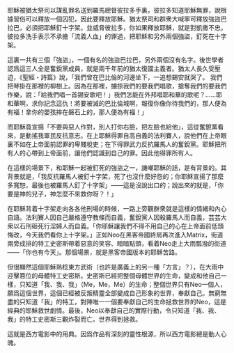 耶穌被猶太祭司以謀亂罪名送到羅馬總督彼拉多手裏，彼拉多知道耶穌無罪，說根據習俗可以釋放一個囚犯，因此要釋放耶穌。猶太祭司和群衆大喊寧可釋放強盜巴拉巴，必須把耶穌釘十字架。並威脅彼拉多，你如果釋放耶穌，就是對凱撒不忠。彼拉多洗手表示不承擔「流義人血」的罪過，把耶穌和另外兩個強盜，釘死在十字架。

這裏一共有三個「強盜」，一個有名的強盜巴拉巴，另外兩個沒有名字。後世學者認爲這三人全是奮銳黨成員，就是兩千年前的猶太復國主義者。猶太人長久受壓迫，《聖經・詩篇》說，「我們曾在巴比倫的河邊坐下，一追想錫安就哭了。 我們把琴掛在那裡的柳樹上。因為在那裡，擄掠我們的要我們唱歌，搶奪我們的要我們作樂，說：「給我們唱一首錫安歌吧！」我們怎能在外邦唱耶和華的歌呢？……耶和華啊，求你記念這仇！將要被滅的巴比倫城啊，報復你像你待我們的，那人便為有福！拿你的嬰孩摔在磐石上的，那人便為有福！」

而耶穌竟宣揚「不要與惡人作對，別人打你右臉，把左臉也給他」，這從奮銳黨看來，是動搖我軍民反抗意志。在上耶穌得罪自高自義的法利賽人，說他們在上帝眼裏不如在上帝面前認罪的卑賤稅吏；在下得罪武力反抗羅馬人的奮銳黨。耶穌把所有人的心帶到上帝面前，讓他們認識到自己的罪。因此他得罪所有人。

在這樣的場景下，和耶穌一起被釘死的強盜之一，譏嘲耶穌的話，是有背景的。其背景就是，「我反抗羅馬人被釘十字架，死了也沒什麼好怨的；你耶穌宣揚了那麼多寬恕，最後也被羅馬人釘了十字架」——這是沒說出口的；說出來的就是，「你要是神的兒子，神怎麼不來救你呀？！」

在耶穌背着十字架走向各各他刑場的時候，一路上旁觀群衆就是這樣的情緒和內心自語。法利賽人因自己嚴格遵守教條而自義，奮銳黨人因殺羅馬人而自義，芸芸大衆以石刑砸死行淫婦人而自義。「你耶穌讓我們不得不用自己的心在上帝面前低頭悔改，今天我們看你上十字架。」正如Neo在黑客帝國終局再次進入Matrix，街道兩旁成排的特工史密斯帶着惡意的笑容、暗暗點頭，看着Neo走上大雨瓢潑的街道——「你也有今天」。那個場景，就是黑客帝國版本的耶穌苦路。

但很顯然這個耶穌熟稔東方武術（也許是廣義上的另一種「方言」？），在大雨中迎擊篡位的母體特工史密斯。史密斯已經把整個母體世界的生命，變成和他自己一樣，只知道「我、我、我」（Me，Me，Me）的生命；整個世界只有Neo一個人，願爲這個世界，這個已經被反叛精靈全部變成自己形象的世界，奉獻自己。無窮無盡的只知道「我」的特工，對陣唯一一個要奉獻自己的生命拯救世界的Neo，這是經典的耶穌救世劇情。最後，Neo以奉獻自己的實際行動，令只知道「我、我、我」的特工史密斯三觀炸裂而亡。世界得到拯救。

這就是西方電影中的用典。因爲作品有深刻的靈性根源，所以西方電影總是動人心魄。